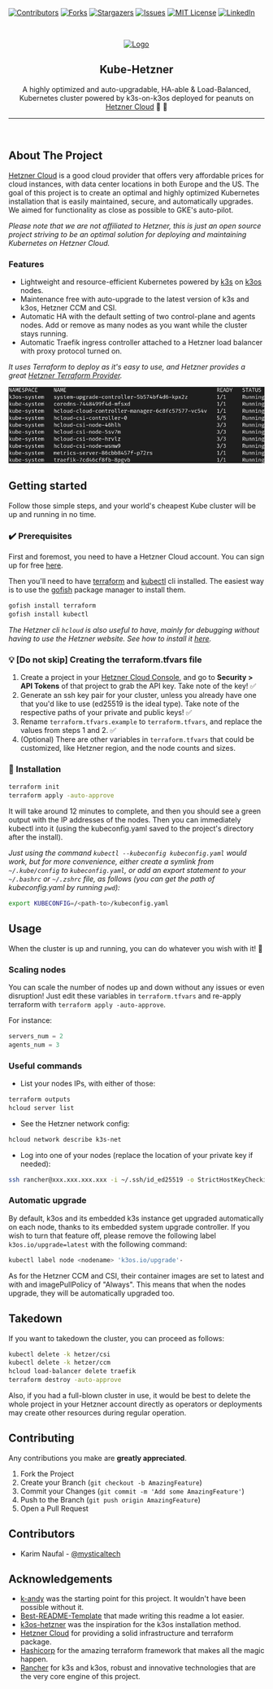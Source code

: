 [![Contributors][contributors-shield]][contributors-url]
[![Forks][forks-shield]][forks-url]
[![Stargazers][stars-shield]][stars-url]
[![Issues][issues-shield]][issues-url]
[![MIT License][license-shield]][license-url]
[![LinkedIn][linkedin-shield]][linkedin-url]

<!-- PROJECT LOGO -->
<br />
<p align="center">
  <a href="https://github.com/mysticaltech/kube-hetzner">
    <img src=".images/kube-hetzner-logo.png" alt="Logo" width="112" height="112">
  </a>

  <h2 align="center">Kube-Hetzner</h2>

  <p align="center">
    A highly optimized and auto-upgradable, HA-able & Load-Balanced, Kubernetes cluster powered by k3s-on-k3os deployed for peanuts on <a href="https://hetzner.com" target="_blank">Hetzner Cloud</a> 🤑 🚀
  </p>
  <hr />
  <br />
</p>

## About The Project

[Hetzner Cloud](https://hetzner.com) is a good cloud provider that offers very affordable prices for cloud instances, with data center locations in both Europe and the US. The goal of this project is to create an optimal and highly optimized Kubernetes installation that is easily maintained, secure, and automatically upgrades. We aimed for functionality as close as possible to GKE's auto-pilot.

_Please note that we are not affiliated to Hetzner, this is just an open source project striving to be an optimal solution for deploying and maintaining Kubernetes on Hetzner Cloud._

### Features

- Lightweight and resource-efficient Kubernetes powered by [k3s](https://github.com/k3s-io/k3s) on [k3os](https://github.com/rancher/k3os) nodes.
- Maintenance free with auto-upgrade to the latest version of k3s and k3os, Hetzner CCM and CSI.
- Automatic HA with the default setting of two control-plane and agents nodes. Add or remove as many nodes as you want while the cluster stays running.
- Automatic Traefik ingress controller attached to a Hetzner load balancer with proxy protocol turned on.

_It uses Terraform to deploy as it's easy to use, and Hetzner provides a great [Hetzner Terraform Provider](https://registry.terraform.io/providers/hetznercloud/hcloud/latest/docs)._

![Product Name Screen Shot][product-screenshot]

<!-- GETTING STARTED -->

## Getting started

Follow those simple steps, and your world's cheapest Kube cluster will be up and running in no time.

### ✔️ Prerequisites

First and foremost, you need to have a Hetzner Cloud account. You can sign up for free [here](https://hetzner.com/cloud/).

Then you'll need to have [terraform](https://learn.hashicorp.com/tutorials/terraform/install-cli) and [kubectl](https://kubernetes.io/docs/tasks/tools/) cli installed. The easiest way is to use the [gofish](https://gofi.sh/#install) package manager to install them.

```sh
gofish install terraform
gofish install kubectl
```

_The Hetzner cli `hcloud` is also useful to have, mainly for debugging without having to use the Hetzner website. See how to install it [here](https://github.com/hetznercloud/cli)._

### 💡 [Do not skip] Creating the terraform.tfvars file

1. Create a project in your [Hetzner Cloud Console](https://console.hetzner.com/), and go to **Security > API Tokens** of that project to grab the API key. Take note of the key! ✅
2. Generate an ssh key pair for your cluster, unless you already have one that you'd like to use (ed25519 is the ideal type). Take note of the respective paths of your private and public keys! ✅
3. Rename `terraform.tfvars.example` to `terraform.tfvars`, and replace the values from steps 1 and 2. ✅
4. (Optional) There are other variables in `terraform.tfvars` that could be customized, like Hetzner region, and the node counts and sizes.

### 🎯 Installation

```sh
terraform init
terraform apply -auto-approve
```

It will take around 12 minutes to complete, and then you should see a green output with the IP addresses of the nodes. Then you can immediately kubectl into it (using the kubeconfig.yaml saved to the project's directory after the install).

_Just using the command `kubectl --kubeconfig kubeconfig.yaml` would work, but for more convenience, either create a symlink from `~/.kube/config` to `kubeconfig.yaml`, or add an export statement to your `~/.bashrc` or `~/.zshrc` file, as follows (you can get the path of kubeconfig.yaml by running `pwd`):_

```sh
export KUBECONFIG=/<path-to>/kubeconfig.yaml
```

<!-- USAGE EXAMPLES -->

## Usage

When the cluster is up and running, you can do whatever you wish with it! 🎉

### Scaling nodes

You can scale the number of nodes up and down without any issues or even disruption! Just edit these variables in `terraform.tfvars` and re-apply terraform with `terraform apply -auto-approve`.

For instance:

```tfvars
servers_num = 2
agents_num = 3
```

### Useful commands

- List your nodes IPs, with either of those:

```sh
terraform outputs
hcloud server list
```

- See the Hetzner network config:

```sh
hcloud network describe k3s-net
```

- Log into one of your nodes (replace the location of your private key if needed):

```sh
ssh rancher@xxx.xxx.xxx.xxx -i ~/.ssh/id_ed25519 -o StrictHostKeyChecking=no
```

### Automatic upgrade

By default, k3os and its embedded k3s instance get upgraded automatically on each node, thanks to its embedded system upgrade controller. If you wish to turn that feature off, please remove the following label `k3os.io/upgrade=latest` with the following command:

```sh
kubectl label node <nodename> 'k3os.io/upgrade'-
```

As for the Hetzner CCM and CSI, their container images are set to latest and with and imagePullPolicy of "Always". This means that when the nodes upgrade, they will be automatically upgraded too.

## Takedown

If you want to takedown the cluster, you can proceed as follows:

```sh
kubectl delete -k hetzer/csi
kubectl delete -k hetzer/ccm
hcloud load-balancer delete traefik
terraform destroy -auto-approve
```

Also, if you had a full-blown cluster in use, it would be best to delete the whole project in your Hetzner account directly as operators or deployments may create other resources during regular operation.

<!-- CONTRIBUTING -->

## Contributing

Any contributions you make are **greatly appreciated**.

1. Fork the Project
2. Create your Branch (`git checkout -b AmazingFeature`)
3. Commit your Changes (`git commit -m 'Add some AmazingFeature'`)
4. Push to the Branch (`git push origin AmazingFeature`)
5. Open a Pull Request

<!-- CONTACT -->

## Contributors

- Karim Naufal - [@mysticaltech](https://github.com/mysticaltech)

<!-- ACKNOWLEDGEMENTS -->

## Acknowledgements

- [k-andy](https://github.com/StarpTech/k-andy) was the starting point for this project. It wouldn't have been possible without it.
- [Best-README-Template](https://github.com/othneildrew/Best-README-Template) that made writing this readme a lot easier.
- [k3os-hetzner](https://github.com/hughobrien/k3os-hetzner) was the inspiration for the k3os installation method.
- [Hetzner Cloud](https://www.hetzner.com) for providing a solid infrastructure and terraform package.
- [Hashicorp](https://www.hashicorp.com) for the amazing terraform framework that makes all the magic happen.
- [Rancher](https://www.rancher.com) for k3s and k3os, robust and innovative technologies that are the very core engine of this project.

[contributors-shield]: https://img.shields.io/github/contributors/mysticaltech/kube-hetzner.svg?style=for-the-badge
[contributors-url]: https://github.com/mysticaltech/kube-hetzner/graphs/contributors
[forks-shield]: https://img.shields.io/github/forks/mysticaltech/kube-hetzner.svg?style=for-the-badge
[forks-url]: https://github.com/mysticaltech/kube-hetzner/network/members
[stars-shield]: https://img.shields.io/github/stars/mysticaltech/kube-hetzner.svg?style=for-the-badge
[stars-url]: https://github.com/mysticaltech/kube-hetzner/stargazers
[issues-shield]: https://img.shields.io/github/issues/mysticaltech/kube-hetzner.svg?style=for-the-badge
[issues-url]: https://github.com/mysticaltech/kube-hetzner/issues
[license-shield]: https://img.shields.io/github/license/mysticaltech/kube-hetzner.svg?style=for-the-badge
[license-url]: https://github.com/mysticaltech/kube-hetzner/blob/master/LICENSE.txt
[linkedin-shield]: https://img.shields.io/badge/-LinkedIn-black.svg?style=for-the-badge&logo=linkedin&colorB=555
[linkedin-url]: https://www.linkedin.com/in/karimnaufal/
[product-screenshot]: .images/kubectl-pod-all.png
